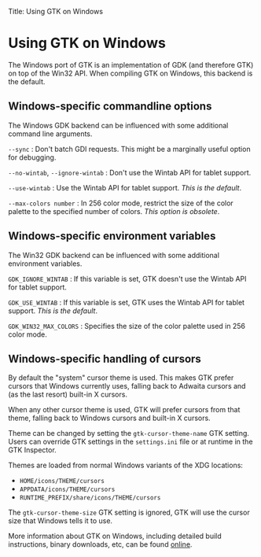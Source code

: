 Title: Using GTK on Windows

# Using GTK on Windows

The Windows port of GTK is an implementation of GDK (and therefore GTK) on
top of the Win32 API. When compiling GTK on Windows, this backend is the
default.

## Windows-specific commandline options

The Windows GDK backend can be influenced with some additional command line
arguments.

`--sync`
: Don't batch GDI requests. This might be a marginally useful option for
  debugging.

`--no-wintab`, `--ignore-wintab`
: Don't use the Wintab API for tablet support.

`--use-wintab`
: Use the Wintab API for tablet support. *This is the default*.

`--max-colors number`
: In 256 color mode, restrict the size of the color palette to the specified
  number of colors. *This option is obsolete*.

## Windows-specific environment variables

The Win32 GDK backend can be influenced with some additional environment
variables.

`GDK_IGNORE_WINTAB`
: If this variable is set, GTK doesn't use the Wintab API for tablet support.

`GDK_USE_WINTAB`
: If this variable is set, GTK uses the Wintab API for tablet support. *This
  is the default*.

`GDK_WIN32_MAX_COLORS`
: Specifies the size of the color palette used in 256 color mode.

## Windows-specific handling of cursors

By default the "system" cursor theme is used. This makes GTK prefer cursors
that Windows currently uses, falling back to Adwaita cursors and (as the
last resort) built-in X cursors.

When any other cursor theme is used, GTK will prefer cursors from that
theme, falling back to Windows cursors and built-in X cursors.

Theme can be changed by setting the `gtk-cursor-theme-name` GTK setting.
Users can override GTK settings in the `settings.ini` file or at runtime in
the GTK Inspector.

Themes are loaded from normal Windows variants of the XDG locations:

- `HOME/icons/THEME/cursors`
- `APPDATA/icons/THEME/cursors`
- `RUNTIME_PREFIX/share/icons/THEME/cursors`

The `gtk-cursor-theme-size` GTK setting is ignored, GTK will use the cursor
size that Windows tells it to use.

More information about GTK on Windows, including detailed build
instructions, binary downloads, etc, can be found
[online](https://wiki.gnome.org/Projects/GTK+/Win32).

